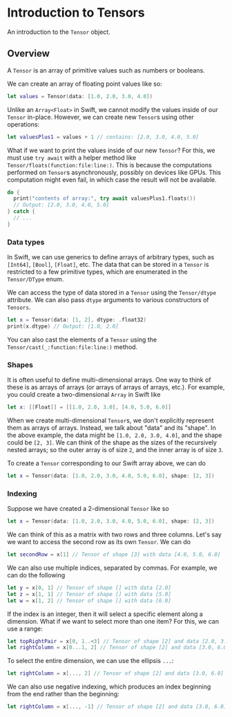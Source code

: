 # Introduction to Tensors

An introduction to the ``Tensor`` object.

## Overview

A `Tensor` is an array of primitive values such as numbers or booleans.

We can create an array of floating point values like so:

```swift
let values = Tensor(data: [1.0, 2.0, 3.0, 4.0])
```

Unlike an `Array<Float>` in Swift, we cannot modify the values inside of our `Tensor` in-place.
However, we can create new `Tensor`s using other operations:

```swift
let valuesPlus1 = values + 1 // contains: [2.0, 3.0, 4.0, 5.0]
```

What if we want to print the values inside of our new `Tensor`?
For this, we must use `try await` with a helper method like ``Tensor/floats(function:file:line:)``.
This is because the computations performed on `Tensor`s asynchronously, possibly on devices like GPUs.
This computation might even fail, in which case the result will not be available.

```swift
do {
  print("contents of array:", try await valuesPlus1.floats())
  // Output: [2.0, 3.0, 4.0, 5.0]
} catch {
  // ...
}
```

### Data types

In Swift, we can use generics to define arrays of arbitrary types, such as `[Int64]`, `[Bool]`, `[Float]`, etc.
The data that can be stored in a `Tensor` is restricted to a few primitive types, which are enumerated
in the ``Tensor/DType`` enum.

We can access the type of data stored in a `Tensor` using the ``Tensor/dtype`` attribute.
We can also pass `dtype` arguments to various constructors of `Tensors`.

```swift
let x = Tensor(data: [1, 2], dtype: .float32)
print(x.dtype) // Output: [1.0, 2.0]
```

You can also cast the elements of a `Tensor` using the ``Tensor/cast(_:function:file:line:)`` method.

### Shapes

It is often useful to define multi-dimensional arrays.
One way to think of these is as arrays of arrays (or arrays of arrays of arrays, etc.).
For example, you could create a two-dimensional `Array` in Swift like

```swift
let x: [[Float]] = [[1.0, 2.0, 3.0], [4.0, 5.0, 6.0]]
```

When we create multi-dimensional `Tensor`s, we don't explicitly represent them as arrays of arrays.
Instead, we talk about "data" and its "shape".
In the above example, the data might be `[1.0, 2.0, 3.0, 4.0]`, and the shape could be `[2, 3]`.
We can think of the shape as the sizes of the recursively nested arrays; so the outer array is of size `2`, and the inner array is of size `3`.

To create a `Tensor` corresponding to our Swift array above, we can do

```swift
let x = Tensor(data: [1.0, 2.0, 3.0, 4.0, 5.0, 6.0], shape: [2, 3])
```

### Indexing

Suppose we have created a 2-dimensional `Tensor` like so

```swift
let x = Tensor(data: [1.0, 2.0, 3.0, 4.0, 5.0, 6.0], shape: [2, 3])
```

We can think of this as a matrix with two rows and three columns.
Let's say we want to access the second row as its own `Tensor`. We can do

```swift
let secondRow = x[1] // Tensor of shape [3] with data [4.0, 5.0, 6.0]
```

We can also use multiple indices, separated by commas. For example, we can do the following

```swift
let y = x[0, 1] // Tensor of shape [] with data [2.0]
let z = x[1, 1] // Tensor of shape [] with data [5.0]
let w = x[1, 2] // Tensor of shape [] with data [6.0]
```

If the index is an integer, then it will select a specific element along a dimension.
What if we want to select more than one item?
For this, we can use a range:

```swift
let topRightPair = x[0, 1..<3] // Tensor of shape [2] and data [2.0, 3.0]
let rightColumn = x[0...1, 2] // Tensor of shape [2] and data [3.0, 6.0]
```

To select the entire dimension, we can use the ellipsis `...`:

```swift
let rightColumn = x[..., 2] // Tensor of shape [2] and data [3.0, 6.0]
```

We can also use negative indexing, which produces an index beginning from the end rather than the beginning:

```swift
let rightColumn = x[..., -1] // Tensor of shape [2] and data [3.0, 6.0]
```
